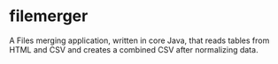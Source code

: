 # filemerger
A Files merging application, written in core Java, that reads tables from HTML and CSV and creates a combined CSV after normalizing data.
